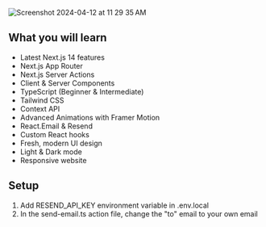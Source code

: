 ![Screenshot 2024-04-12 at 11 29 35 AM](https://github.com/vungoanh/portfolio/assets/102856506/a5e32093-e345-410c-aa95-52eff6042024)

## What you will learn

- Latest Next.js 14 features
- Next.js App Router
- Next.js Server Actions
- Client & Server Components
- TypeScript (Beginner & Intermediate)
- Tailwind CSS
- Context API
- Advanced Animations with Framer Motion
- React.Email & Resend
- Custom React hooks
- Fresh, modern UI design
- Light & Dark mode
- Responsive website

## Setup

1. Add RESEND_API_KEY environment variable in .env.local
2. In the send-email.ts action file, change the "to" email to your own email
